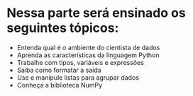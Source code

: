 # Nessa parte será ensinado os seguintes tópicos:

- Entenda qual é o ambiente do cientista de dados
- Aprenda as características da linguagem Python
- Trabalhe com tipos, variáveis e expressões
- Saiba como formatar a saída
- Use e manipule listas para agrupar dados
- Conheça a biblioteca NumPy